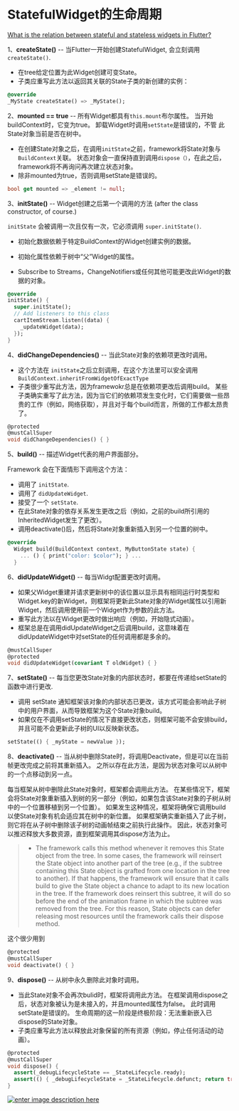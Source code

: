 # StatefulWidget的生命周期
[What is the relation between stateful and stateless widgets in Flutter?](https://stackoverflow.com/questions/47501710/what-is-the-relation-between-stateful-and-stateless-widgets-in-flutter)



1、**createState()** -- 当Flutter一开始创建StatefulWidget, 会立刻调用 `createState()`.

- 在tree给定位置为此Widget创建可变State。
- 子类应重写此方法以返回其关联的State子类的新创建的实例：

```dart
@override
_MyState createState() => _MyState();
```

2、**mounted == true** -- 所有Widget都具有`this.mount`布尔属性。 当开始buildContext时，它变为true。 卸载Widget时调用`setState`是错误的，不管 此State对象当前是否在树中。

- 在创建State对象之后，在调用`initState`之前，framework将State对象与   `BuildContext`关联。 状态对象会一直保持直到调用`dispose（）`，在此之后，framework将不再询问再次建立状态对象。 
- 除非mounted为true，否则调用setState是错误的。 

```dart
bool get mounted => _element != null;
```

3、**initState()** -- Widget创建之后第一个调用的方法 (after the class constructor, of course.)

`initState` 会被调用一次且仅有一次，它必须调用 `super.initState()`.

- 初始化数据依赖于特定BuildContext的Widget创建实例的数据。

- 初始化属性依赖于树中“父”Widget的属性。

- Subscribe to Streams，ChangeNotifiers或任何其他可能更改此Widget的数据的对象。

```dart
@override
initState() {
  super.initState();
  // Add listeners to this class
  cartItemStream.listen((data) {
    _updateWidget(data);
  });
}
```

4、**didChangeDependencies()** -- 当此State对象的依赖项更改时调用。

- 这个方法在 `initState`之后立刻调用，在这个方法里可以安全调用`BuildContext.inheritFromWidgetOfExactType`
- 子类很少重写此方法，因为framewokr总是在依赖项更改后调用build。 某些子类确实重写了此方法，因为当它们的依赖项发生变化时，它们需要做一些昂贵的工作（例如，网络获取），并且对于每个build而言，所做的工作都太昂贵了。

```dart
@protected
@mustCallSuper
void didChangeDependencies() { }
```

5、**build()** -- 描述Widget代表的用户界面部分。

Framework 会在下面情形下调用这个方法：

- 调用了 `initState`.
- 调用了 `didUpdateWidget`.
- 接受了一个 `setState`.
- 在此State对象的依存关系发生更改之后（例如，之前的build所引用的InheritedWidget发生了更改）。
- 调用deactivate()后，然后将State对象重新插入到另一个位置的树中。

```dart
@override
  Widget build(BuildContext context, MyButtonState state) {
    ... () { print("color: $color"); } ...
  }
```

6、**didUpdateWidget()** -- 每当Widgt配置更改时调用。

- 如果父Widget重建并请求更新树中的该位置以显示具有相同运行时类型和Widget.key的新Widget，则框架将更新此State对象的Widget属性以引用新Widget，然后调用使用前一个Widget作为参数的此方法。
- 重写此方法以在Widget更改时做出响应（例如，开始隐式动画）。
- 框架总是在调用didUpdateWidget之后调用build，这意味着在didUpdateWidget中对setState的任何调用都是多余的。

```dart
@mustCallSuper
@protected
void didUpdateWidget(covariant T oldWidget) { }
```

7、**setState()** -- 每当您更改State对象的内部状态时，都要在传递给setState的函数中进行更改.

- 调用 setState 通知框架该对象的内部状态已更改，该方式可能会影响此子树中的用户界面，从而导致框架为这个State对象build。
- 如果仅在不调用setState的情况下直接更改状态，则框架可能不会安排build，并且可能不会更新此子树的UI以反映新状态。

```dart
setState(() { _myState = newValue });
```

8、**deactivate()** -- 当从树中删除State时，将调用Deactivate，但是可以在当前帧更改完成之前将其重新插入。 之所以存在此方法，是因为状态对象可以从树中的一个点移动到另一点。

每当框架从树中删除此State对象时，框架都会调用此方法。 在某些情况下，框架会将State对象重新插入到树的另一部分（例如，如果包含该State对象的子树从树中的一个位置移植到另一个位置）。 如果发生这种情况，框架将确保它调用build以使State对象有机会适应其在树中的新位置。 如果框架确实重新插入了此子树，则它将在从子树中删除该子树的动画帧结束之前执行此操作。 因此，状态对象可以推迟释放大多数资源，直到框架调用其dispose方法为止。

> - The framework calls this method whenever it removes this State object from the tree. In some cases, the framework will reinsert the State object into another part of the tree (e.g., if the subtree containing this State object is grafted from one location in the tree to another). If that happens, the framework will ensure that it calls build to give the State object a chance to adapt to its new location in the tree. If the framework does reinsert this subtree, it will do so before the end of the animation frame in which the subtree was removed from the tree. For this reason, State objects can defer releasing most resources until the framework calls their dispose method.

这个很少用到

```dart
@protected
@mustCallSuper
void deactivate() { }
```

9、**dispose()** -- 从树中永久删除此对象时调用。

- 当此State对象不会再次bulid时，框架将调用此方法。 在框架调用dispose之后，状态对象被认为是未接入的，并且mounted属性为false。 此时调用setState是错误的。 生命周期的这一阶段是终极阶段：无法重新嵌入已dispose的State对象。
- 子类应重写此方法以释放此对象保留的所有资源（例如，停止任何活动的动画）。

```dart
@protected
@mustCallSuper
void dispose() {
  assert(_debugLifecycleState == _StateLifecycle.ready);
  assert(() { _debugLifecycleState = _StateLifecycle.defunct; return true; }());
}
```

[![enter image description here](https://i.stack.imgur.com/zzElL.png)](https://i.stack.imgur.com/zzElL.png)

